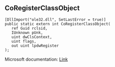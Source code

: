 ## CoRegisterClassObject

```
[DllImport("ole32.dll", SetLastError = true)]
public static extern int CoRegisterClassObject(
   ref Guid rclsid,
   IUnknown pUnk,
   uint dwClsContext,
   uint flags,
   out uint lpdwRegister
);
```

Microsoft documentation: [Link](https://docs.microsoft.com/en-us/windows/win32/api/combaseapi/nf-combaseapi-coregisterclassobject)
